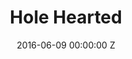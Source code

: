 ---
title: Hole Hearted
date: 2016-06-09 00:00:00 Z
published: true
link: 
color: green
imageThumb: hh-thumb.jpg
categories:
- WordPress
- Ecommerce
layout: works-single
---